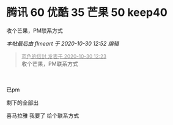 # 腾讯 60 优酷 35 芒果 50 keep40


收个芒果，PM联系方式

<i class="pstatus"> 本帖最后由 flmeart 于 2020-10-30 12:52 编辑 </i><br />
<div class="quote"><blockquote><font size="2"><a href="https://www.hostloc.com/forum.php?mod=redirect&amp;goto=findpost&amp;pid=9374556&amp;ptid=760171" target="_blank"><font color="#999999">蓝色的信封 发表于 2020-10-30 12:23</font></a></font><br />
收个芒果，PM联系方式</blockquote></div><br />
<br />
已pm

剩下的全部出

喜马拉雅 我要了 给个联系方式
